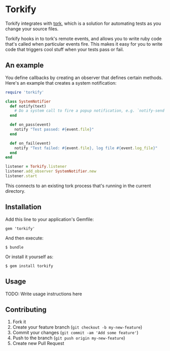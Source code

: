 # Torkify

Torkify integrates with [tork][1], which is a solution for automating tests as you change your source files.

Torkify hooks in to tork's remote events, and allows you to write ruby code that's called when particular events fire. This makes it easy for you to write code that triggers cool stuff when your tests pass or fail.

## An example

You define callbacks by creating an observer that defines certain methods. Here's an example that creates a system notification:

```ruby
require 'torkify'

class SystemNotifier
  def notify(text)
    # Do a system call to fire a popup notification, e.g. `notify-send`
  end

  def on_pass(event)
    notify "Test passed: #{event.file}"
  end

  def on_fail(event)
    notify "Test failed: #{event.file}, log file #{event.log_file}"
  end
end

listener = Torkify.listener
listener.add_observer SystemNotifier.new
listener.start
```

This connects to an existing tork process that's running in the current directory.

## Installation

Add this line to your application's Gemfile:

    gem 'torkify'

And then execute:

    $ bundle

Or install it yourself as:

    $ gem install torkify

## Usage

TODO: Write usage instructions here

## Contributing

1. Fork it
2. Create your feature branch (`git checkout -b my-new-feature`)
3. Commit your changes (`git commit -am 'Add some feature'`)
4. Push to the branch (`git push origin my-new-feature`)
5. Create new Pull Request

[1]: https://github.com/sunaku/tork

